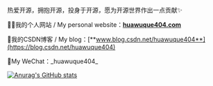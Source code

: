 热爱开源，拥抱开源，投身于开源，愿为开源世界作出一点贡献✨

👨‍💻我的个人网站 / My personal website：[**huawuque404.com**](http://huawuque404.com)

🥇我的CSDN博客 / My blog：[**www.blog.csdn.net/huawuque404**](https://blog.csdn.net/huawuque404)

<!--[![Top Langs](https://github-readme-stats.vercel.app/api/top-langs/?username=huawuque404&layout=compact&title_color=3d5ef5&bg_color=141328&text_color=e8e8f2)](https://blog.csdn.net/huawuque404)-->

<!--![image](https://user-images.githubusercontent.com/109327586/230353602-aa40d0a5-419d-4203-ba45-bc77b41388d3.png)-->
💬My WeChat：\_huawuque404\_

[![Anurag's GitHub stats](https://github-readme-stats.vercel.app/api?username=huawuque404&count_private=true&show_icons=true&title_color=3d5ef5&bg_color=141328&text_color=e8e8f2)](https://blog.csdn.net/huawuque404)
